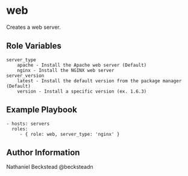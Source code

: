 web
=========

Creates a web server.

Role Variables
--------------

```
server_type
    apache - Install the Apache web server (Default)
    nginx - Install the NGINX web server
server_version
    latest - Install the default version from the package manager (Default)
    version - Install a specific version (ex. 1.6.3)
```

Example Playbook
----------------

    - hosts: servers
      roles:
         - { role: web, server_type: 'nginx' }

Author Information
------------------

Nathaniel Beckstead @becksteadn
